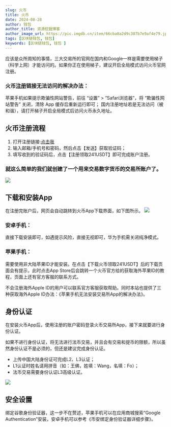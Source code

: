 ```yaml
---
slug: 火币
title: 火币
date: 2024-08-28
author: 钱包
author_title: 资源挖掘博客
author_image_url: https://pic.imgdb.cn/item/66cba8a2d9c307b7e9af4e79.jpg
tags: [区块链钱包, 钱包]
keywords: [区块链钱包, 钱包 ]
---
```


应该是众所周知的事情，三大交易所的官网在国内和Google一样是需要使用梯子（科学上网）才能访问的。如果你正在使用梯子，建议开启全局模式访问火币官网注册。

### 火币[注册](https://www.htx.com.se/invite/zh-cn/1f?invite_code=8kzg9223)链接无法访问的解决办法：
苹果手机如果提示欺骗性网站警告，前往 “设置” > “Safari浏览器”，将 “欺骗性网站警告” 关闭，清除 App 缓存后重新运行即可；
国内注册地址若是无法访问（被和谐），请打开梯子开启全局模式后访问火币永久地址。


## 火币注册流程

1. 打开注册链接:[点击我](https://www.htx.com.se/invite/zh-cn/1f?invite_code=8kzg9223)
2. 输入邮箱/手机号和密码，然后点击【发送】获取验证码；
3. 填写收到的验证码后，点击【注册领取241USDT】即可完成账户注册。
### 就这么简单的我们就创建了一个用来交易数字货币的交易所账户了。
![](https://pic.imgdb.cn/item/66cdf2b4d9c307b7e9671127.jpg)

## 下载和安装App
在注册完账户后，网页会自动跳转到火币App下载界面，如下图所示。
![](https://pic.imgdb.cn/item/66cdf2b4d9c307b7e9671193.jpg)

### 安卓手机：
直接下载安装即可，如遇提示风险，直接无视即可，华为手机需关闭纯净模式。

### 苹果手机：

需要使用非大陆苹果ID才能安装。在点击【下载火币领取241USDT】后的下载页面会有提示，此时点击App Store后会跳转一个火币官方给的获取海外苹果ID的教程，页面上还有官方客服的联系方式。

不会注册海外Apple ID的用户可以联系官方客服获取帮助。同时本站也提供了三种获取海外Apple ID办法：《苹果手机无法安装交易所App的解决办法》。

## 身份认证
在安装火币App后，使用注册的账户密码登录火币交易所App，接下来就要进行身份认证。

如果不进行身份认证，将无法进行法币交易，并且会有交易和提币的限额，所以虽然身份认证不是必须的，但还是建议完成身份认证。

* 上传中国大陆身份证可完成L2、L3认证；
* L1认证时姓名请用拼音（如：王佛，姓填：Wang，名填：Fo）；
* 法币交易需要身份认证L3高级认证。

![](https://pic.imgdb.cn/item/66cdf2b5d9c307b7e967126f.jpg)


## 安全设置
绑定谷歌身份验证器，这一步不在赘述，苹果手机可以在应用商城搜索“Google Authentication”安装，安卓手机可以参考《币安绑定身份验证器详细步骤》。


